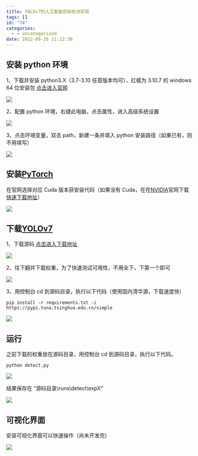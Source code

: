 ```yaml
---
title: YOLOv7的人工智能目标检测实现
tags: []
id: "74"
categories:
  - - uncategorized
date: 2022-09-26 11:12:30
---
```


## 安装 python 环境

1、下载并安装 python3.X（3.7-3.10 任意版本均可），红框为 3.10.7 的 windows 64 位安装包 [点击进入官网](https://www.python.org/downloads/)

![](/images/YOLOv7的人工智能目标检测实现/python下载.png)

2、配置 python 环境，右键此电脑，点击属性，进入高级系统设置

![](/images/YOLOv7的人工智能目标检测实现/高级系统设置.png)

3、点击环境变量，双击 path，新建一条并填入 python 安装路径（如果已有，则不用填写）

![](/images/YOLOv7的人工智能目标检测实现/环境变量.jpg)

## 安装[PyTorch](https://pytorch.org/)

在官网选择对应 Cuda 版本获安装代码（如果没有 Cuda，在在[NVIDIA](https://www.nvidia.cn/)官网下载 [快速下载地址](https://developer.nvidia.com/cuda-downloads?target_os=Windows&target_arch=x86_64&target_version=10&target_type=exe_local)）

![](/images/YOLOv7的人工智能目标检测实现/安装PyTorch.png)

## 下载[YOLOv7](https://github.com/WongKinYiu/yolov7)

1、下载源码 [点击进入下载地址](https://github.com/WongKinYiu/yolov7)

![](/images/YOLOv7的人工智能目标检测实现/下载YOLOv7.png)

2、往下翻并下载权重，为了快速测试可用性，不用全下，下第一个即可

![](/images/YOLOv7的人工智能目标检测实现/下载权重.png)

3、用控制台 cd 到源码目录，执行以下代码（使用国内清华源，下载速度快）

```
pip install -r requirements.txt -i https://pypi.tuna.tsinghua.edu.cn/simple
```

![](/images/YOLOv7的人工智能目标检测实现/下载库.png)

## 运行

之前下载的权重放在源码目录，用控制台 cd 到源码目录，执行以下代码。

```
python detect.py
```

![](/images/YOLOv7的人工智能目标检测实现/运行.png)

结果保存在 “源码目录\\runs\\detect\\expX“

![](/images/YOLOv7的人工智能目标检测实现/输出.png)

## 可视化界面

安装可视化界面可以快速操作（尚未开发完）

![](/images/YOLOv7的人工智能目标检测实现/可视化.png)

